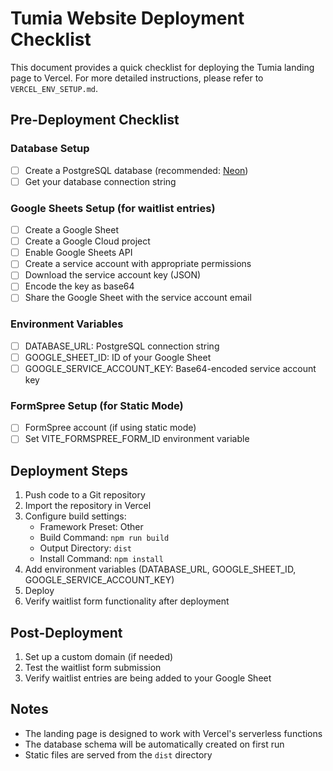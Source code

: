 # Tumia Website Deployment Checklist

This document provides a quick checklist for deploying the Tumia landing page to Vercel. For more detailed instructions, please refer to `VERCEL_ENV_SETUP.md`.

## Pre-Deployment Checklist

### Database Setup
- [ ] Create a PostgreSQL database (recommended: [Neon](https://neon.tech/))
- [ ] Get your database connection string

### Google Sheets Setup (for waitlist entries)
- [ ] Create a Google Sheet
- [ ] Create a Google Cloud project
- [ ] Enable Google Sheets API
- [ ] Create a service account with appropriate permissions
- [ ] Download the service account key (JSON)
- [ ] Encode the key as base64
- [ ] Share the Google Sheet with the service account email

### Environment Variables
- [ ] DATABASE_URL: PostgreSQL connection string
- [ ] GOOGLE_SHEET_ID: ID of your Google Sheet
- [ ] GOOGLE_SERVICE_ACCOUNT_KEY: Base64-encoded service account key

### FormSpree Setup (for Static Mode)
- [ ] FormSpree account (if using static mode)
- [ ] Set VITE_FORMSPREE_FORM_ID environment variable

## Deployment Steps

1. Push code to a Git repository
2. Import the repository in Vercel
3. Configure build settings:
   - Framework Preset: Other
   - Build Command: `npm run build`
   - Output Directory: `dist`
   - Install Command: `npm install`
4. Add environment variables (DATABASE_URL, GOOGLE_SHEET_ID, GOOGLE_SERVICE_ACCOUNT_KEY)
5. Deploy
6. Verify waitlist form functionality after deployment

## Post-Deployment

1. Set up a custom domain (if needed)
2. Test the waitlist form submission
3. Verify waitlist entries are being added to your Google Sheet

## Notes

- The landing page is designed to work with Vercel's serverless functions
- The database schema will be automatically created on first run
- Static files are served from the `dist` directory